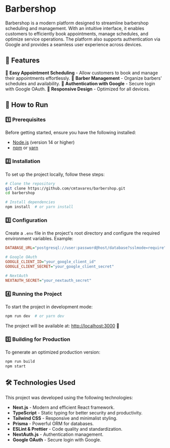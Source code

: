# Barbershop
Barbershop is a modern platform designed to streamline barbershop scheduling and management. With an intuitive interface, it enables customers to efficiently book appointments, manage schedules, and optimize service operations. The platform also supports authentication via Google and provides a seamless user experience across devices.

## 📌 Features

📅 **Easy Appointment Scheduling** - Allow customers to book and manage their appointments effortlessly.
💈 **Barber Management** - Organize barbers' schedules and availability.
🔐 **Authentication with Google** - Secure login with Google OAuth.
📱 **Responsive Design** - Optimized for all devices.

## 🚀 How to Run

### 1️⃣ Prerequisites

Before getting started, ensure you have the following installed:

- [Node.js](https://nodejs.org/) (version 14 or higher)
- [npm](https://www.npmjs.com/) or [yarn](https://yarnpkg.com/)

### 2️⃣ Installation

To set up the project locally, follow these steps:

```bash
# Clone the repository
git clone https://github.com/cmtavares/barbershop.git
cd barbershop

# Install dependencies
npm install  # or yarn install
```

### 3️⃣ Configuration

Create a `.env` file in the project's root directory and configure the required environment variables. Example:

```ini
DATABASE_URL="postgresql://user:password@host/database?sslmode=require"

# Google OAuth
GOOGLE_CLIENT_ID="your_google_client_id"
GOOGLE_CLIENT_SECRET="your_google_client_secret"

# NextAuth
NEXTAUTH_SECRET="your_nextauth_secret"
```

### 4️⃣ Running the Project

To start the project in development mode:

```bash
npm run dev  # or yarn dev
```

The project will be available at: [http://localhost:3000](http://localhost:3000) 🚀

### 5️⃣ Building for Production

To generate an optimized production version:

```bash
npm run build
npm start
```

## 🛠️ Technologies Used

This project was developed using the following technologies:

- **Next.js** - Modern and efficient React framework.
- **TypeScript** - Static typing for better security and productivity.
- **Tailwind CSS** - Responsive and minimalist styling.
- **Prisma** - Powerful ORM for databases.
- **ESLint & Prettier** - Code quality and standardization.
- **NextAuth.js** - Authentication management.
- **Google OAuth** - Secure login with Google.
